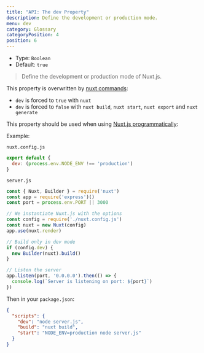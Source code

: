```yaml
---
title: "API: The dev Property"
description: Define the development or production mode.
menu: dev
category: Glossary
categoryPosition: 4
position: 6
---
```


- Type: `Boolean`
- Default: `true`

> Define the development or production mode of Nuxt.js.

This property is overwritten by [nuxt commands](/guide/commands):

- `dev` is forced to `true` with `nuxt`
- `dev` is forced to `false` with `nuxt build`, `nuxt start`, `nuxt export` and `nuxt generate`

This property should be used when using [Nuxt.js programmatically](/api/nuxt):

Example:

`nuxt.config.js`

```js
export default {
  dev: (process.env.NODE_ENV !== 'production')
}
```

`server.js`

```js
const { Nuxt, Builder } = require('nuxt')
const app = require('express')()
const port = process.env.PORT || 3000

// We instantiate Nuxt.js with the options
const config = require('./nuxt.config.js')
const nuxt = new Nuxt(config)
app.use(nuxt.render)

// Build only in dev mode
if (config.dev) {
  new Builder(nuxt).build()
}

// Listen the server
app.listen(port, '0.0.0.0').then(() => {
  console.log(`Server is listening on port: ${port}`)
})
```

Then in your `package.json`:

```json
{
  "scripts": {
    "dev": "node server.js",
    "build": "nuxt build",
    "start": "NODE_ENV=production node server.js"
  }
}
```
